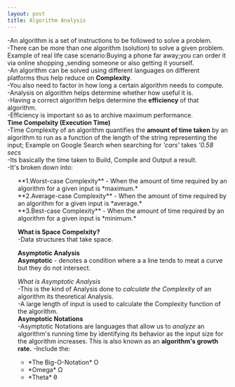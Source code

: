 ```yaml
---
layout: post
title: Algorithm Analysis
---
```

-An algorithm is a set of instructions to be followed to solve a problem.<br>
-There can be more than one algorithm (solution) to solve a given problem.<br>
   Example of real life case scenario:Buying a phone far away;you can order it via online shopping ,sending someone or also getting it yourself.<br>
-An algorithm can be solved using different languages on different platforms thus help reduce on **Complexity**.<br>
-You also need to factor in how long a certain algorithm needs to compute.<br>
-Analysis on algorithm helps determine whether how useful it is.<br>
-Having a correct algorithm helps determine the **efficiency** of that algorithm.<br>
-Efficiency is important so as to archive maximum performance.<br>
  **Time Compelxity (Execution Time)**<br>
-Time Complexity of an algorithm quantifies the **amount of time taken** by an algorithm to run as a function of the length of the string representing the input; Example on Google Search when searching for *'cars'* takes *'0.58 secs*<br>
-Its basically the time taken to Build, Compile and Output a result.<br>
-It's broken down into:<br>
<ol>
  **1.Worst-case Complexity** - When the amount of time required by an algorithm for a given input is *maximum.*<br>
  **2.Average-case Complexity** - When the amount of time required by an algorithm for a given input is *average.*<br>
  **3.Best-case Complexity** - When the amount of time required by an algorithm for a given input is *minimum.*<br>

**What is Space Compelxity?**<br>
-Data structures that take space.<br>

**Asymptotic Analysis**<br>
**Asymptotic** - denotes a condition where a a line tends to meat a curve but they do not intersect.<br>

*What is Asymptotic Analysis*<br>
-This is the kind of Analysis done to *calculate the Complexity* of an algorithm its theoretical Analysis.<br>
-A large length of input is used to calculate the Complexity function of the algorithm.<br>
**Asymptotic Notations**<br>
-Asymptotic Notations are languages that allow us to *analyze* an algorithm's running time by identifying its behavior as the input size for the algorithm increases. This is also known as an **algorithm's growth rate.**
-Include the:<br>
<ul>
<li>*The Big-O-Notation* Ο </li>
<li>*Omega* Ω </li>
<li>*Theta* θ </li>
</ul>
